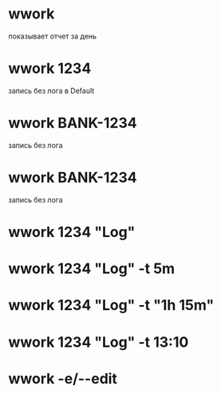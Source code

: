# wwork
показывает отчет за день

# wwork 1234
запись без лога в Default

# wwork BANK-1234
запись без лога

# wwork BANK-1234
запись без лога

# wwork 1234 "Log"

# wwork 1234 "Log" -t 5m

# wwork 1234 "Log" -t "1h 15m"

# wwork 1234 "Log" -t 13:10

# wwork -e/--edit
